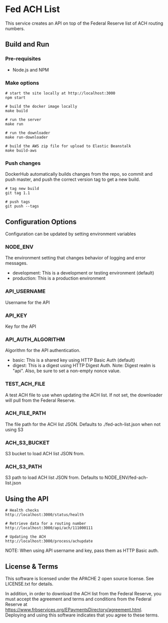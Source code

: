 Fed ACH List
============

This service creates an API on top of the Federal Reserve list of ACH routing numbers.

Build and Run
-------------

### Pre-requisites
- Node.js and NPM

### Make options

    # start the site locally at http://localhost:3000
    npm start

    # build the docker image locally
    make build
    
    # run the server 
    make run
    
    # run the downloader
    make run-downloader
    
    # build the AWS zip file for upload to Elastic Beanstalk
    make build-aws
    
### Push changes

DockerHub automatically builds changes from the repo, so commit and push master, and push the correct version tag to get a new build.

    # tag new build
    git tag 1.1
    
    # push tags
    git push --tags

Configuration Options
---------------------

Configuration can be updated by setting environment variables

### NODE_ENV
The environment setting that changes behavior of logging and error messages.

- development: This is a development or testing environment (default)
- production: This is a production environment

### API_USERNAME
Username for the API

### API_KEY
Key for the API

### API_AUTH_ALGORITHM
Algorithm for the API authentication.

- basic: This is a shared key using HTTP Basic Auth (default)
- digest: This is a digest using HTTP Digest Auth. Note: Digest realm is "api". Also, be sure to set a non-empty nonce value.

### TEST_ACH_FILE
A test ACH file to use when updating the ACH list. If not set, the downloader will pull from the Federal Reserve.

### ACH_FILE_PATH
The file path for the ACH list JSON. Defaults to ./fed-ach-list.json when not using S3

### ACH_S3_BUCKET
S3 bucket to load ACH list JSON from.

### ACH_S3_PATH
S3 path to load ACH list JSON from. Defaults to NODE_ENV/fed-ach-list.json

Using the API
-------------

    # Health checks
    http://localhost:3000/status/health
    
    # Retrieve data for a routing number
    http://localhost:3000/api/ach/111000111

    # Updating the ACH
    http://localhost:3000/process/achupdate

NOTE: When using API username and key, pass them as HTTP Basic auth.

License & Terms
---------------

This software is licensed under the APACHE 2 open source license. See LICENSE.txt for details.

In addition, in order to download the ACH list from the Federal Reserve, you must accept the agreement and
terms and conditions from the Federal Reserve at https://www.frbservices.org/EPaymentsDirectory/agreement.html.
Deploying and using this software indicates that you agree to these terms.
